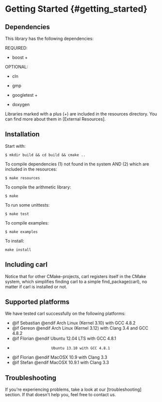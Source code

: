 Getting Started {#getting_started}
=======

Dependencies
--------------------------------------------
This library has the following dependencies:

REQUIRED:
- boost +

OPTIONAL:
- cln
- gmp

- googletest +
- doxygen

Libraries marked with a plus (+) are included in the resources directory.
You can find more about them in [External Resources].

Installation 
--------------------------------------------
Start with:

    $ mkdir build && cd build && cmake ..

To compile dependencies (1) not found in the system AND (2) which are included in the resources:

    $ make resources

To compile the arithmetic library:

    $ make

To run some unittests:

    $ make test

To compile examples:

    $ make examples

To install:

	make install
 
Including carl
--------------------------------------------
Notice that for other CMake-projects, carl registers itself in the CMake system, 
which simplifies finding carl to a simple find_package(carl), no matter if carl is installed or not.


Supported platforms
--------------------------------------------
We have tested carl successfully on the following platforms:

- @if Sebastian @endif  Arch Linux (Kernel 3.10) with GCC 4.8.2
- @if Gereon @endif     Arch Linux (Kernel 3.12) with Clang 3.4 and GCC 4.8.2
- @if Florian @endif    Ubuntu 12.04 LTS with GCC 4.8.1
-                       Ubuntu 13.10 with GCC 4.8.1
- @if Florian @endif    MacOSX 10.9 with Clang 3.3
- @if Stefan @endif	MacOSX 10.9.1 with Clang 3.3


Troubleshooting
--------------------------------------------

If you're experiencing problems, take a look at our [troubleshooting] section. If that doesn't help you, feel free to contact us.
